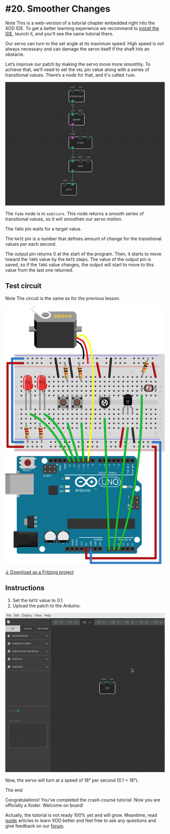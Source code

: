 
# #20. Smoother Changes

<div class="ui segment">
<span class="ui ribbon label">Note</span>
This is a web-version of a tutorial chapter embedded right into the XOD IDE.
To get a better learning experience we recommend to
<a href="../install/">install the IDE</a>, launch it, and you’ll see the
same tutorial there.
</div>

Our servo can turn to the set angle at its maximum speed. High speed is not
always necessary and can damage the servo itself if the shaft hits an obstacle.

Let’s improve our patch by making the servo move more smoothly. To achieve
that, we’ll need to set the `VAL` pin value along with a series of transitional
values. There’s a node for that, and it's called `fade`.

![Patch](./patch.png)

The `fade` node is in `xod/core`. This node returns a smooth series of
transitional values, so it will smoothen our servo motion.

The `TARG` pin waits for a target value.

The `RATE` pin is a number that defines amount of change for the transitional
values per each second.

The output pin returns 0 at the start of the program. Then, it starts to move
toward the `TARG` value by the `RATE` steps. The value of the output pin is
saved, so if the `TARG` value changes, the output will start to move to this
value from the last one returned.

## Test circuit

<div class="ui segment">
<span class="ui ribbon label">Note</span>
The circuit is the same as for the previous lesson.
</div>

![Circuit](./circuit.fz.png)

[↓ Download as a Fritzing project](./circuit.fzz)

## Instructions

1. Set the `RATE` value to 0.1.
2. Upload the patch to the Arduino.

![Screencast](./screencast.gif)

Now, the servo will turn at a speed of 18° per second (0.1 = 18°).

<div class="ui segment">
<span class="ui ribbon label">The end</span>
<p>
Congratulations! You’ve completed the crash-course tutorial. Now you are
officially a Xoder. Welcome on board!
</p>
<p>
Actually, the tutorial is not ready 100% yet and will grow.  Meantime, read <a
href="/docs/guide/">guide</a> articles to learn XOD better and feel free to ask
any questions and give feedback on our <a
href="https://forum.xod.io">forum</a>.
</p>
</div>

